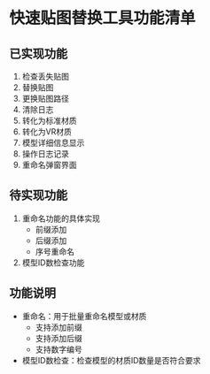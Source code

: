 # 快速贴图替换工具功能清单

## 已实现功能
1. 检查丢失贴图
2. 替换贴图
3. 更换贴图路径
4. 清除日志
5. 转化为标准材质
6. 转化为VR材质
7. 模型详细信息显示
8. 操作日志记录
9. 重命名弹窗界面

## 待实现功能
1. 重命名功能的具体实现
   - 前缀添加
   - 后缀添加
   - 序号重命名
2. 模型ID数检查功能

## 功能说明
- 重命名：用于批量重命名模型或材质
  - 支持添加前缀
  - 支持添加后缀
  - 支持数字编号
- 模型ID数检查：检查模型的材质ID数量是否符合要求
